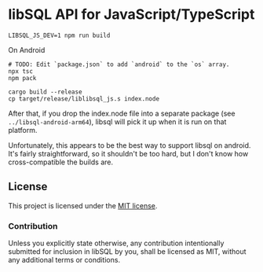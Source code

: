 # libSQL API for JavaScript/TypeScript

```console
LIBSQL_JS_DEV=1 npm run build
```

On Android

```console
# TODO: Edit `package.json` to add `android` to the `os` array. 
npx tsc
npm pack

cargo build --release
cp target/release/liblibsql_js.s index.node

```

After that, if you drop the index.node file into a separate package (see `../libsql-android-arm64`), libsql will pick it up when it is run on that platform.

Unfortunately, this appears to be the best way to support libsql on android. It's fairly straightforward, so it shouldn't be too hard, but I don't know how cross-compatible the builds are.


## License

This project is licensed under the [MIT license].

### Contribution

Unless you explicitly state otherwise, any contribution intentionally submitted
for inclusion in libSQL by you, shall be licensed as MIT, without any additional
terms or conditions.

[MIT license]: https://github.com/libsql/libsql-node/blob/main/LICENSE
